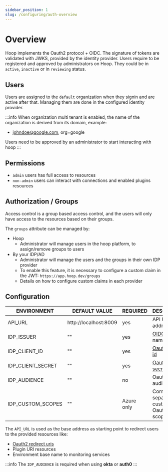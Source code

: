```yaml
---
sidebar_position: 1
slug: /configuring/auth-overview
---
```


# Overview

Hoop implements the Oauth2 protocol + OIDC. The signature of tokens are validated with JWKS, provided by the identity provider.
Users require to be registered and approved by administrators on Hoop. They could be in `active`, `inactive` or in `reviewing` status.

## Users

Users are assigned to the `default` organization when they signin and are active after that. Managing them are done in the configured identity provider.

:::info
When organization multi tenant is enabled, the name of the organization is derived from its domain, example:
- johndoe@google.com, org=google

Users need to be approved by an administrator to start interacting with hoop
:::

## Permissions

- `admin` users has full access to resources
- `non-admin` users can interact with connections and enabled plugins resources

## Authorization / Groups

Access control is a group based access control, and the users will only have access 
to the resources based on their groups.

The `groups` attribute can be managed by:
- Hoop
  - Administrator will manage users in the hoop platform, to assign/remove groups to users
- By your IDP/AD
  - Administrator will manage the users and the groups in their own IDP provider
  - To enable this feature, it is necessary to configure a custom claim in the JWT: `https://app.hoop.dev/groups`
  - Details on how to configure custom claims in each provider

## Configuration

| ENVIRONMENT       | DEFAULT VALUE         | REQUIRED   | DESCRIPTION                                                                                        |
| ----------------- | --------------------- |------------|----------------------------------------------------------------------------------------------------|
| API_URL           | http://localhost:8009 | yes        | API URL address                                                                                    | 
| IDP_ISSUER        | ""                    | yes        | [OIDC](https://openid.net/connect/) issuer name url                                                |
| IDP_CLIENT_ID     | ""                    | yes        | [Oauth2 client id](https://www.oauth.com/oauth2-servers/client-registration/client-id-secret/)     |
| IDP_CLIENT_SECRET | ""                    | yes        | [Oauth2 client secret](https://www.oauth.com/oauth2-servers/client-registration/client-id-secret/) |
| IDP_AUDIENCE      | ""                    | no         | Oauth2 audience                                                                                    |
| IDP_CUSTOM_SCOPES | ""                    | Azure only | Comma separated custom Oauth2 scopes                                                  |

The `API_URL` is used as the base address as starting point to redirect users to the provided resources like:

- [Oauth2 redirect uris](https://www.oauth.com/oauth2-servers/redirect-uris/)
- Plugin URI resources
- Environment base name to monitoring services

:::info
The `IDP_AUDIENCE` is required when using **okta** or **auth0**
:::